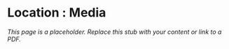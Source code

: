 #    Location : Media

_This page is a placeholder. Replace this stub with your content or link to a PDF._
